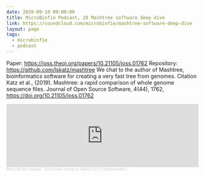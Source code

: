 ```yaml
---
date: 2020-09-10 00:00:00
title: MicroBinfie Podcast, 29 Mashtree software deep dive
link: https://soundcloud.com/microbinfie/mashtree-software-deep-dive
layout: page
tags:
  - microbinfie
  - podcast
---
```

Paper: https://joss.theoj.org/papers/10.21105/joss.01762 Repository:
https://github.com/lskatz/mashtree  We chat to the author of Mashtree,
bioinformatics software for creating a very fast tree from genomes.
Citation Katz et al., (2019). Mashtree: a rapid comparison of whole
genome sequence files. Journal of Open Source Software, 4(44), 1762,
https://doi.org/10.21105/joss.01762

<iframe width="100%" height="166" scrolling="no" frameborder="no" allow="autoplay" src="https://w.soundcloud.com/player/?url=https%3A//api.soundcloud.com/tracks/877321804&color=%23ff5500&auto_play=false&hide_related=false&show_comments=true&show_user=true&show_reposts=false&show_teaser=false"></iframe><div style="font-size: 10px; color: #cccccc;line-break: anywhere;word-break: normal;overflow: hidden;white-space: nowrap;text-overflow: ellipsis; font-family: Interstate,Lucida Grande,Lucida Sans Unicode,Lucida Sans,Garuda,Verdana,Tahoma,sans-serif;font-weight: 100;"><a href="https://soundcloud.com/microbinfie" title="Micro Binfie Podcast" target="_blank" style="color: #cccccc; text-decoration: none;">Micro Binfie Podcast</a> · <a href="https://soundcloud.com/microbinfie/40-a-crash-course-in-sars-cov-2-bioinformatics" title="29 Mashtree software deep dive" target="_blank" style="color: #cccccc; text-decoration: none;">40 A crash course in SARS-CoV-2 bioinformatics</a></div>
